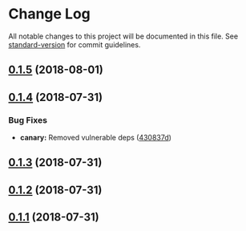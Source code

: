 # Change Log

All notable changes to this project will be documented in this file. See [standard-version](https://github.com/conventional-changelog/standard-version) for commit guidelines.

<a name="0.1.5"></a>
## [0.1.5](https://github.com/Joaquin6/validate-git-commit-msg/compare/v0.1.4...v0.1.5) (2018-08-01)



<a name="0.1.4"></a>
## [0.1.4](https://github.com/Joaquin6/validate-git-commit-msg/compare/v0.1.3...v0.1.4) (2018-07-31)


### Bug Fixes

* **canary:** Removed vulnerable deps ([430837d](https://github.com/Joaquin6/validate-git-commit-msg/commit/430837d))



<a name="0.1.3"></a>
## [0.1.3](https://github.com/Joaquin6/validate-git-commit-msg/compare/v0.1.2...v0.1.3) (2018-07-31)



<a name="0.1.2"></a>
## [0.1.2](https://github.com/Joaquin6/validate-git-commit-msg/compare/v0.1.1...v0.1.2) (2018-07-31)



<a name="0.1.1"></a>
## [0.1.1](https://github.com/Joaquin6/validate-git-commit-msg/compare/v3.4.1...v0.1.1) (2018-07-31)